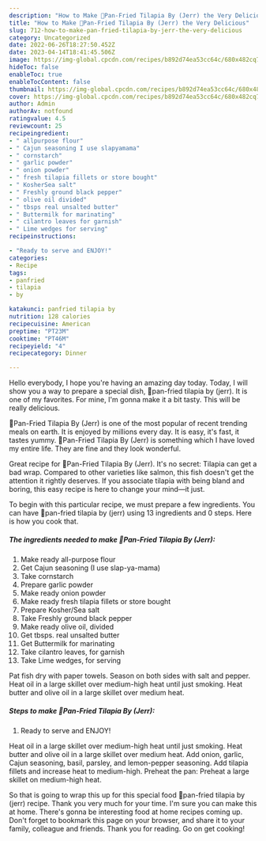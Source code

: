 ```yaml
---
description: "How to Make 🥇Pan-Fried Tilapia By (Jerr) the Very Delicious"
title: "How to Make 🥇Pan-Fried Tilapia By (Jerr) the Very Delicious"
slug: 712-how-to-make-pan-fried-tilapia-by-jerr-the-very-delicious
category: Uncategorized
date: 2022-06-26T18:27:50.452Z
date: 2023-04-14T18:41:45.506Z
image: https://img-global.cpcdn.com/recipes/b892d74ea53cc64c/680x482cq70/pan-fried-tilapia-by-jerr-recipe-main-photo.jpg
hideToc: false
enableToc: true
enableTocContent: false
thumbnail: https://img-global.cpcdn.com/recipes/b892d74ea53cc64c/680x482cq70/pan-fried-tilapia-by-jerr-recipe-main-photo.jpg
cover: https://img-global.cpcdn.com/recipes/b892d74ea53cc64c/680x482cq70/pan-fried-tilapia-by-jerr-recipe-main-photo.jpg
author: Admin
authorAv: notfound
ratingvalue: 4.5
reviewcount: 25
recipeingredient:
- " allpurpose flour"
- " Cajun seasoning I use slapyamama"
- " cornstarch"
- " garlic powder"
- " onion powder"
- " fresh tilapia fillets or store bought"
- " KosherSea salt"
- " Freshly ground black pepper"
- " olive oil divided"
- " tbsps real unsalted butter"
- " Buttermilk for marinating"
- " cilantro leaves for garnish"
- " Lime wedges for serving"
recipeinstructions:

- "Ready to serve and ENJOY!"
categories:
- Recipe
tags:
- panfried
- tilapia
- by

katakunci: panfried tilapia by 
nutrition: 128 calories
recipecuisine: American
preptime: "PT23M"
cooktime: "PT46M"
recipeyield: "4"
recipecategory: Dinner

---
```



Hello everybody, I hope you're having an amazing day today. Today, I will show you a way to prepare a special dish, 🥇pan-fried tilapia by (jerr). It is one of my favorites. For mine, I'm gonna make it a bit tasty. This will be really delicious.

🥇Pan-Fried Tilapia By (Jerr) is one of the most popular of recent trending meals on earth. It is enjoyed by millions every day. It is easy, it's fast, it tastes yummy. 🥇Pan-Fried Tilapia By (Jerr) is something which I have loved my entire life. They are fine and they look wonderful.

Great recipe for 🥇Pan-Fried Tilapia By (Jerr). It&#39;s no secret: Tilapia can get a bad wrap. Compared to other varieties like salmon, this fish doesn&#39;t get the attention it rightly deserves. If you associate tilapia with being bland and boring, this easy recipe is here to change your mind—it just.


To begin with this particular recipe, we must prepare a few ingredients. You can have 🥇pan-fried tilapia by (jerr) using 13 ingredients and 0 steps. Here is how you cook that.

<!--inarticleads1-->

##### The ingredients needed to make 🥇Pan-Fried Tilapia By (Jerr):

1. Make ready  all-purpose flour
1. Get  Cajun seasoning (I use slap-ya-mama)
1. Take  cornstarch
1. Prepare  garlic powder
1. Make ready  onion powder
1. Make ready  fresh tilapia fillets or store bought
1. Prepare  Kosher/Sea salt
1. Take  Freshly ground black pepper
1. Make ready  olive oil, divided
1. Get  tbsps. real unsalted butter
1. Get  Buttermilk for marinating
1. Take  cilantro leaves, for garnish
1. Take  Lime wedges, for serving


Pat fish dry with paper towels. Season on both sides with salt and pepper. Heat oil in a large skillet over medium-high heat until just smoking. Heat butter and olive oil in a large skillet over medium heat. 

<!--inarticleads2-->

##### Steps to make 🥇Pan-Fried Tilapia By (Jerr):


1. Ready to serve and ENJOY!

Heat oil in a large skillet over medium-high heat until just smoking. Heat butter and olive oil in a large skillet over medium heat. Add onion, garlic, Cajun seasoning, basil, parsley, and lemon-pepper seasoning. Add tilapia fillets and increase heat to medium-high. Preheat the pan: Preheat a large skillet on medium-high heat. 

So that is going to wrap this up for this special food 🥇pan-fried tilapia by (jerr) recipe. Thank you very much for your time. I'm sure you can make this at home. There's gonna be interesting food at home recipes coming up. Don't forget to bookmark this page on your browser, and share it to your family, colleague and friends. Thank you for reading. Go on get cooking!

